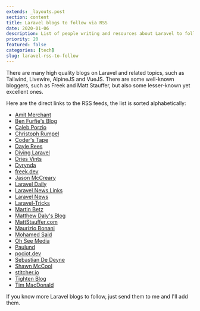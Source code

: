 ```yaml
---
extends: _layouts.post
section: content
title: Laravel blogs to follow via RSS
date: 2020-01-06
description: List of people writing and resources about Laravel to follow via RSS
priority: 20
featured: false
categories: [tech]
slug: laravel-rss-to-follow
---
```


There are many high quality blogs on Laravel and related topics, such as Tailwind, Livewire, AlpineJS and VueJS. There are some well-known bloggers, such as Freek and Matt Stauffer, but also some lesser-known yet excellent ones.

Here are the direct links to the RSS feeds, the list is sorted alphabetically:

- [Amit Merchant](https://www.amitmerchant.com/feed)
- [Ben Furfie's Blog](https://benfurfie.co.uk/feed)
- [Caleb Porzio](http://calebporzio.com/rss/)
- [Christoph Rumpel](http://christoph-rumpel.com/feed.xml)
- [Coder's Tape](https://www.youtube.com/feeds/videos.xml?channel_id=UCQI-Ym2rLZx52vEoqlPQMdg)
- [Dayle Rees](http://daylerees.com/feed/)
- [Diving Laravel](https://divinglaravel.com/feed)
- [Dries Vints](https://driesvints.com/blog/feed.atom)
- [Dyrynda](https://dyrynda.com.au/blog/feed)
- [freek.dev](https://murze.be/feed/)
- [Jason McCreary](https://jasonmccreary.me/feed.atom)
- [Laravel Daily](http://laraveldaily.com/feed/)
- [Laravel News Links](https://feedpress.me/laravel-links)
- [Laravel News](https://feed.laravel-news.com/)
- [Laravel-Tricks](http://www.laravel-tricks.com/feed)
- [Martin Betz](https://martinbetz.eu/blog/feed.atom)
- [Matthew Daly's Blog](https://matthewdaly.co.uk/rss.xml)
- [MattStauffer.com](http://mattstauffer.co/blog/feed.atom)
- [Maurizio Bonani](https://mauricius.dev/index.xml)
- [Mohamed Said](https://themsaid.com/feed)
- [Oh See Media](https://ohseemedia.com/feed)
- [Paulund](http://feeds2.feedburner.com/Paulundcouk)
- [pociot.dev](https://pociot.dev/feed)
- [Sebastian De Deyne](https://sebastiandedeyne.com/index.xml)
- [Shawn McCool](http://shawnmc.cool/feed)
- [stitcher.io](https://www.stitcher.io/https://www.stitcher.io/rss)
- [Tighten Blog](https://tighten.co/blog/feed.atom)
- [Tim MacDonald](https://timacdonald.me/feed.xml)


If you know more Laravel blogs to follow, just send them to me and I'll add them.
